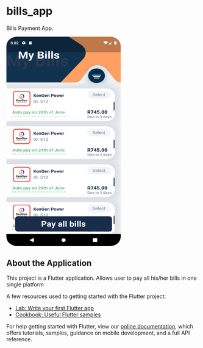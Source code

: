 # bills_app

Bills Payment App.


<img src="Screenshot.png" width="300" height="550">

## About the Application

This project is a Flutter application. Allows user to pay all his/her bills in one single platform

 A few resources used to getting started with the Flutter project:

- [Lab: Write your first Flutter app](https://flutter.dev/docs/get-started/codelab)
- [Cookbook: Useful Flutter samples](https://flutter.dev/docs/cookbook)

For help getting started with Flutter, view our
[online documentation](https://flutter.dev/docs), which offers tutorials,
samples, guidance on mobile development, and a full API reference.
